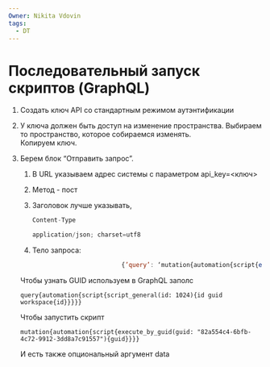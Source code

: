 ```yaml
---
Owner: Nikita Vdovin
tags:
  - DT
---
```

# Последовательный запуск скриптов (GraphQL)

1. Создать ключ API со стандартным режимом аутэнтификации
2. У ключа должен быть доступ на изменение пространства. Выбираем то пространство, которое собираемся изменять.  
    Копируем ключ.  
    
3. Берем блок “Отправить запрос”.
    
    1. В URL указываем адрес системы с параметром api_key=<ключ>
    2. Метод - пост
    3. Заголовок лучше указывать,
        
        ```JavaScript
        Content-Type
        ```
        
        ```JavaScript
        application/json; charset=utf8
        ```
        
    4. Тело запроса:
    
    ```JavaScript
                                {’query’: ‘mutation{automation{script{execute(id: ???){id, is_running}}}}}
    ```
    
    Чтобы узнать GUID используем в GraphQL заполс
    
    `query{automation{script{script_general(id: 1024){id guid workspace{id}}}}}`
    
    Чтобы запустить скрипт
    
    `mutation{automation{script{execute_by_guid(guid: "82a554c4-6bfb-4c72-9912-3dd8a7c91557"){guid}}}}`
    
    И есть также опциональный аргумент data